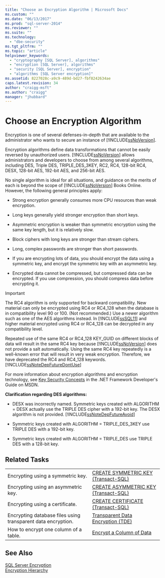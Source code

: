 ```yaml
---
title: "Choose an Encryption Algorithm | Microsoft Docs"
ms.custom: ""
ms.date: "06/13/2017"
ms.prod: "sql-server-2014"
ms.reviewer: ""
ms.suite: ""
ms.technology: 
  - "dbe-security"
ms.tgt_pltfrm: ""
ms.topic: "article"
helpviewer_keywords: 
  - "cryptography [SQL Server], algorithms"
  - "encryption [SQL Server], algorithms"
  - "security [SQL Server], encryption"
  - "algorithms [SQL Server encryption]"
ms.assetid: 8227028c-a9c9-489d-bd27-fbf8242634ae
caps.latest.revision: 34
author: "craigg-msft"
ms.author: "craigg"
manager: "jhubbard"
---
```

# Choose an Encryption Algorithm
  Encryption is one of several defenses-in-depth that are available to the administrator who wants to secure an instance of [!INCLUDE[ssNoVersion](../includes/ssnoversion-md.md)].  
  
 Encryption algorithms define data transformations that cannot be easily reversed by unauthorized users. [!INCLUDE[ssNoVersion](../includes/ssnoversion-md.md)] allows administrators and developers to choose from among several algorithms, including DES, Triple DES, TRIPLE_DES_3KEY, RC2, RC4, 128-bit RC4, DESX, 128-bit AES, 192-bit AES, and 256-bit AES.  
  
 No single algorithm is ideal for all situations, and guidance on the merits of each is beyond the scope of [!INCLUDE[ssNoVersion](../includes/ssnoversion-md.md)] Books Online. However, the following general principles apply:  
  
-   Strong encryption generally consumes more CPU resources than weak encryption.  
  
-   Long keys generally yield stronger encryption than short keys.  
  
-   Asymmetric encryption is weaker than symmetric encryption using the same key length, but it is relatively slow.  
  
-   Block ciphers with long keys are stronger than stream ciphers.  
  
-   Long, complex passwords are stronger than short passwords.  
  
-   If you are encrypting lots of data, you should encrypt the data using a symmetric key, and encrypt the symmetric key with an asymmetric key.  
  
-   Encrypted data cannot be compressed, but compressed data can be encrypted. If you use compression, you should compress data before encrypting it.  
  
> [!IMPORTANT]  
>  The RC4 algorithm is only supported for backward compatibility. New material can only be encrypted using RC4 or RC4_128 when the database is in compatibility level 90 or 100. (Not recommended.) Use a newer algorithm such as one of the AES algorithms instead. In [!INCLUDE[ssSQL11](../includes/sssql11-md.md)] and higher material encrypted using RC4 or RC4_128 can be decrypted in any compatibility level.  
>   
>  Repeated use of the same RC4 or RC4_128 KEY_GUID on different blocks of data will result in the same RC4 key because [!INCLUDE[ssNoVersion](../includes/ssnoversion-md.md)] does not provide a salt automatically. Using the same RC4 key repeatedly is a well-known error that will result in very weak encryption. Therefore, we have deprecated the RC4 and RC4_128 keywords. [!INCLUDE[ssNoteDepFutureDontUse](../includes/ssnotedepfuturedontuse-md.md)]  
  
 For more information about encryption algorithms and encryption technology, see [Key Security Concepts](http://go.microsoft.com/fwlink/?LinkId=62082) in the .NET Framework Developer's Guide on MSDN.  
  
 **Clarification regarding DES algorithms:**  
  
-   DESX was incorrectly named. Symmetric keys created with ALGORITHM = DESX actually use the TRIPLE DES cipher with a 192-bit key. The DESX algorithm is not provided. [!INCLUDE[ssNoteDepFutureAvoid](../includes/ssnotedepfutureavoid-md.md)]  
  
-   Symmetric keys created with ALGORITHM = TRIPLE_DES_3KEY use TRIPLE DES with a 192-bit key.  
  
-   Symmetric keys created with ALGORITHM = TRIPLE_DES use TRIPLE DES with a 128-bit key.  
  
## Related Tasks  
  
|||  
|-|-|  
|Encrypting using a symmetric key.|[CREATE SYMMETRIC KEY &#40;Transact-SQL&#41;](~/t-sql/statements/create-symmetric-key-transact-sql.md)|  
|Encrypting using an asymmetric key.|[CREATE ASYMMETRIC KEY &#40;Transact-SQL&#41;](~/t-sql/statements/create-asymmetric-key-transact-sql.md)|  
|Encrypting using a certificate.|[CREATE CERTIFICATE &#40;Transact-SQL&#41;](~/t-sql/statements/create-certificate-transact-sql.md)|  
|Encrypting database files using transparent data encryption.|[Transparent Data Encryption &#40;TDE&#41;](../../2014/database-engine/transparent-data-encryption-tde.md)|  
|How to encrypt one column of a table.|[Encrypt a Column of Data](../../2014/database-engine/encrypt-a-column-of-data.md)|  
  
## See Also  
 [SQL Server Encryption](../../2014/database-engine/sql-server-encryption.md)   
 [Encryption Hierarchy](../../2014/database-engine/encryption-hierarchy.md)  
  
  